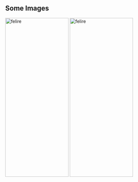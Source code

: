 ## Some Images

<img src="https://i.ibb.co/jDNQVHM/Screen-Shot-2020-05-10-at-19-27-54.png" title="felire" width="200" height="500">
<img src="https://i.ibb.co/26Kcx1Q/Screen-Shot-2020-05-10-at-19-28-18.png" title="felire" width="200" height="500">
